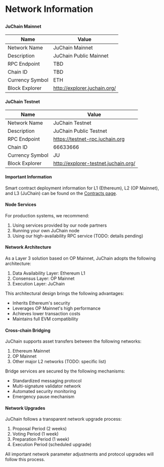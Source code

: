 # Network Information

##

#### JuChain Mainnet

| Name            | Value                        |
| --------------- | ---------------------------- |
| Network Name    | JuChain Mainnet              |
| Description     | JuChain Public Mainnet       |
| RPC Endpoint    | TBD                          |
| Chain ID        | TBD                          |
| Currency Symbol | ETH                          |
| Block Explorer  | http://explorer.juchain.org/ |

#### JuChain Testnet

| Name            | Value                                |
| --------------- | ------------------------------------ |
| Network Name    | JuChain Testnet                      |
| Description     | JuChain Public Testnet               |
| RPC Endpoint    | https://testnet-rpc.juchain.org      |
| Chain ID        | 66633666                             |
| Currency Symbol | JU                                   |
| Block Explorer  | http://explorer-testnet.juchain.org/ |

#### Important Information

Smart contract deployment information for L1 (Ethereum), L2 (OP Mainnet), and L3 (JuChain) can be found on the [Contracts page](TODO:link).

#### Node Services

For production systems, we recommend:

1. Using services provided by our node partners
2. Running your own JuChain node
3. Using our high-availability RPC service (TODO: details pending)

#### Network Architecture

As a Layer 3 solution based on OP Mainnet, JuChain adopts the following architecture:

1. Data Availability Layer: Ethereum L1
2. Consensus Layer: OP Mainnet
3. Execution Layer: JuChain

This architectural design brings the following advantages:

* Inherits Ethereum's security
* Leverages OP Mainnet's high performance
* Achieves lower transaction costs
* Maintains full EVM compatibility

#### Cross-chain Bridging

JuChain supports asset transfers between the following networks:

1. Ethereum Mainnet
2. OP Mainnet
3. Other major L2 networks (TODO: specific list)

Bridge services are secured by the following mechanisms:

* Standardized messaging protocol
* Multi-signature validator network
* Automated security monitoring
* Emergency pause mechanism

#### Network Upgrades

JuChain follows a transparent network upgrade process:

1. Proposal Period (2 weeks)
2. Voting Period (1 week)
3. Preparation Period (1 week)
4. Execution Period (scheduled upgrade)

All important network parameter adjustments and protocol upgrades will follow this process.
